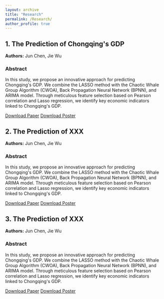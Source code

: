 ```yaml
---
layout: archive
title: "Research"
permalink: /Research/
author_profile: true
---
```


## 1. The Prediction of Chongqing's GDP

**Authors:** Jun Chen, Jie Wu  

### Abstract

In this study, we propose an innovative approach for predicting Chongqing's GDP. We combine the LASSO method with the Chaotic Whale Group Algorithm (CWOA), Back Propagation Neural Network (BPNN), and ARIMA model. Through meticulous feature selection based on Pearson correlation and Lasso regression, we identify key economic indicators linked to Chongqing's GDP.

[Download Paper](http://ChenJuntao1.github.io/files/My%20paper1.pdf)
[Download Poster](http://ChenJuntao1.github.io/files/Poster1.pdf)

## 2. The Prediction of XXX
**Authors:** Jun Chen, Jie Wu  

### Abstract

In this study, we propose an innovative approach for predicting Chongqing's GDP. We combine the LASSO method with the Chaotic Whale Group Algorithm (CWOA), Back Propagation Neural Network (BPNN), and ARIMA model. Through meticulous feature selection based on Pearson correlation and Lasso regression, we identify key economic indicators linked to Chongqing's GDP.

[Download Paper](http://ChenJuntao1.github.io/files/My%20paper1.pdf)
[Download Poster](http://ChenJuntao1.github.io/files/Picture1.png)

## 3. The Prediction of XXX
**Authors:** Jun Chen, Jie Wu  

### Abstract

In this study, we propose an innovative approach for predicting Chongqing's GDP. We combine the LASSO method with the Chaotic Whale Group Algorithm (CWOA), Back Propagation Neural Network (BPNN), and ARIMA model. Through meticulous feature selection based on Pearson correlation and Lasso regression, we identify key economic indicators linked to Chongqing's GDP.

[Download Paper](http://ChenJuntao1.github.io/files/My%20paper1.pdf)
[Download Poster](http://ChenJuntao1.github.io/files/My%20poster1.pdf)
